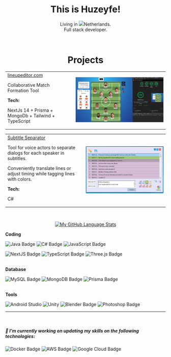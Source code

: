  <!-- <div style="text-align: center">
  <img width="100%" src="/bearwolf.jpg" />
</div>  -->

<h1 align="center">This is Huzeyfe!</h1>

<div align="center">
  
Living in  <img src="https://cdn-icons-png.flaticon.com/512/323/323275.png" width="12px">Netherlands. 
</br>
Full stack developer.
</div>
</br>

<h1 align="center">Projects</h1>

  <table>
  <tr>
    <td style="text-align: left; vertical-align: top;">
     <a href="https://www.lineupeditor.com/" target="blank"> lineupeditor.com </a>
      <p>Collaborative Match Formation Tool</p>
      <strong>Tech:</strong>
      <p>NextJs 14 + Prisma + MongoDb + Tailwind + TypeScript</p>
    </td>
    <td style="text-align: center;">
      <img width="100%" src="/lineup-editor.jpg" alt="Project Image" />
    </td>
  </tr>
</table>
<table>
  <tr>
    <td style="text-align: left; vertical-align: top;">
     <a href="https://github.com/Huzthepro/subtitle-separator" target="blank"> Subtitle Separator </a>
     </br>
  <p>Tool for voice actors to separate dialogs for each speaker in subtitles.</p>
 <p>Conveniently translate lines or adjust timing while tagging lines with colors.</p>
      <strong>Tech:</strong>
      <p>C#</p>
    </td>
    <td style="text-align: center;">
      <img width="100%" src="/SubtitleUse.gif" alt="Project Image" />
    </td>
  </tr>
</table>


</br>
<div align="center">
  
 <!-- [![My GitHub Language Stats](https://github-readme-stats.vercel.app/api/?username=umenzi&langs_count=5&theme=react&bg_color=1F222E&title_color=F85D7F&hide_border=true&icon_color=F8D866)]()
 -->
[![My GitHub Language Stats](https://github-readme-stats.vercel.app/api/top-langs/?username=Huzthepro&langs_count=5&theme=react&bg_color=1F222E&title_color=F85D7F&hide_border=true&icon_color=F8D866)]()
   
</div>

 


<strong>Coding</strong>

![Java Badge](https://img.shields.io/badge/-Java-3B4252?style=flat&logo=openjdk&logoColor=D08770)
![C# Badge](https://img.shields.io/badge/-C%23-3B4252?style=flat&logo=sharp&logoColor=8853ab)
![JavaScript Badge](https://img.shields.io/badge/-JavaScript-3B4252?style=flat&logo=javascript&logoColor=EBCB8B)

![NextJS Badge](https://img.shields.io/badge/-Next.js-3B4252?style=flat&logo=nextdotjs&logoColor=dbdbdb)
![TypeScript Badge](https://img.shields.io/badge/-TypeScript-3B4252?style=flat&logo=typescript&logoColor=3c82d0)
![Three.js Badge](https://img.shields.io/badge/-Three.js-3B4252?style=flat&logo=threedotjs&logoColor=5E81AC)

<br>
<strong>Database</strong>
 
![MySQL Badge](https://img.shields.io/badge/-MySQL-3B4252?style=flat&logo=mysql&logoColor=88C0D0)
![MongoDB Badge](https://img.shields.io/badge/-MongoDB-3B4252?style=flat&logo=mongodb&logoColor=5cb150)
![Prisma Badge](https://img.shields.io/badge/-Prisma-3B4252?style=flat&logo=prisma&logoColor=#272727)

<br>
<strong>Tools</strong>

![Android Studio](https://img.shields.io/badge/-Android_Studio-3B4252?style=flat&logo=androidstudio&logoColor=69ab53)
![Unity](https://img.shields.io/badge/-Unity-3B4252?style=flat&logo=unity&logoColor=dbdbdb)
![Blender Badge](https://img.shields.io/badge/-Blender-3B4252?style=flat&logo=blender&logoColor=df7b2e)
![Photoshop Badge](https://img.shields.io/badge/-Photoshop-3B4252?style=flat&logo=adobephotoshop&logoColor=2a81cf)
<hr>
<br>

##### 🔭 I’m currently working on updating my skills on the following technologies:

![Docker Badge](https://img.shields.io/badge/-Docker-3B4252?style=flat&logo=docker&logoColor=0f67ac)
![AWS Badge](https://img.shields.io/badge/-AWS-3B4252?style=flat&logo=amazonwebservices&logoColor=ffa53d)
![Google Cloud Badge](https://img.shields.io/badge/-Google%20Cloud-3B4252?style=flat&logo=googlecloud&logoColor=BF616A)


 
   
   

 






